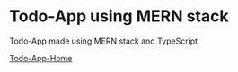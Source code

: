 # Todo-App using MERN stack

Todo-App made using MERN stack and TypeScript 

[Todo-App-Home](./resources/final_app_home_page_image.png "Todo-App-Home")
